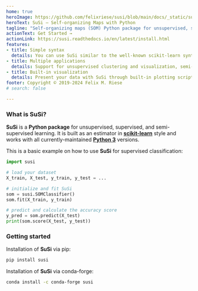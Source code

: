 ```yaml
---
home: true
heroImage: https://github.com/felixriese/susi/blob/main/docs/_static/susi_logo.png?raw=true
heroText: SuSi – Self-organizing Maps with Python
tagline: "Self-organizing maps (SOM) Python package for unsupervised, supervised and semi-supervised learning"
actionText: Get Started →
actionLink: https://susi.readthedocs.io/en/latest/install.html
features:
- title: Simple syntax
  details: You can use SuSi similar to the well-known scikit-learn syntax, e.g., fit(), predict(), transform().
- title: Multiple applications
  details: Support for unsupervised clustering and visualization, semi-supervised and supervised classification and regression.
- title: Built-in visualization
  details: Present your data with SuSi through built-in plotting scripts and example notebooks.
footer: Copyright © 2019-2024 Felix M. Riese
# search: false

---
```


### What is SuSi?

**SuSi** is a **Python package** for unsupervised, supervised, and semi-supervised learning. It is built as an estimator in [**scikit-learn**](https://scikit-learn.org) style and works with all currently-maintained [**Python 3**](https://python.org) versions.

This is a basic example on how to use **SuSi** for supervised classification:

```python
import susi

# load your dataset
X_train, X_test, y_train, y_test = ...

# initialize and fit SuSi
som = susi.SOMClassifier()
som.fit(X_train, y_train)

# predict and calculate the accuracy score
y_pred = som.predict(X_test)
print(som.score(X_test, y_test))
```

### Getting started

Installation of **SuSi** via pip:

```bash
pip install susi
```

Installation of **SuSi** via conda-forge:

```bash
conda install -c conda-forge susi
```

